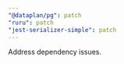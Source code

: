 ```yaml
---
"@dataplan/pg": patch
"ruru": patch
"jest-serializer-simple": patch
---
```


Address dependency issues.
